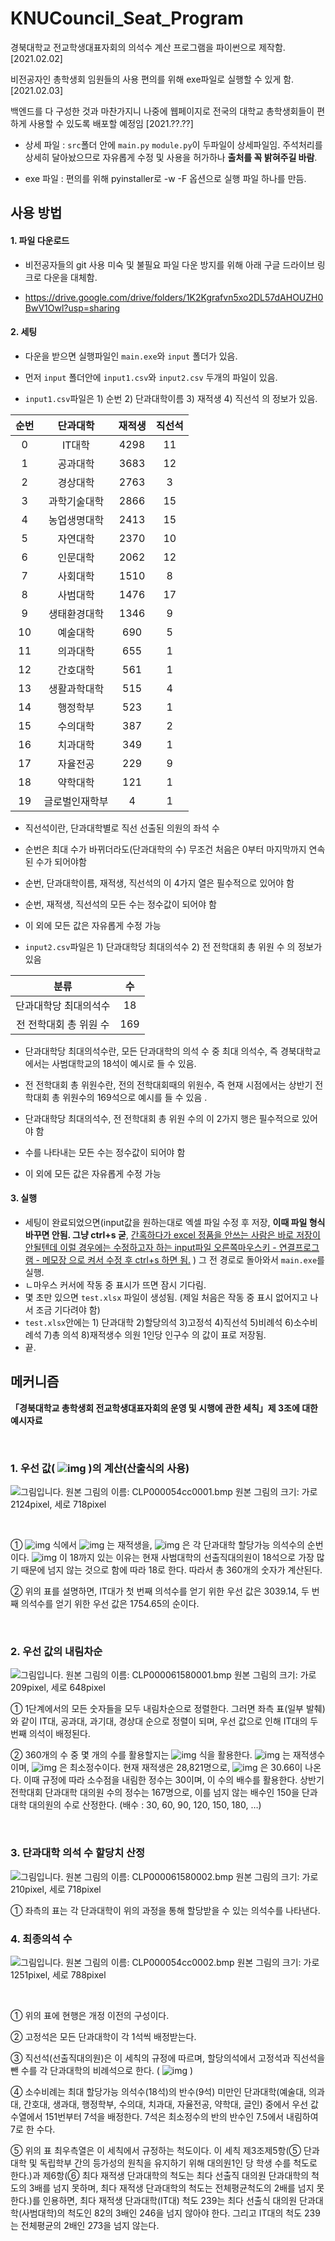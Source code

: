 # KNUCouncil_Seat_Program
 경북대학교 전교학생대표자회의 의석수 계산 프로그램을 파이썬으로 제작함. [2021.02.02]

비전공자인 총학생회 임원들의 사용 편의를 위해 exe파일로 실행할 수 있게 함. [2021.02.03]

백엔드를 다 구성한 것과 마찬가지니 나중에 웹페이지로 전국의 대학교 총학생회들이 편하게 사용할 수 있도록 배포할 예정임 [2021.??.??]



- 상세 파일 : `src`폴더 안에 `main.py` `module.py`이 두파일이 상세파일임. 주석처리를 상세히 달아놨으므로 자유롭게 수정 및 사용을 허가하나 **출처를 꼭 밝혀주길 바람**.

- exe 파일 : 편의를 위해 pyinstaller로 -w -F 옵션으로 실행 파일 하나를 만듬. 



## 사용 방법

#### 1. 파일 다운로드

- 비전공자들의 git 사용 미숙 및 불필요 파일 다운 방지를 위해 아래 구글 드라이브 링크로 다운을 대체함.

- https://drive.google.com/drive/folders/1K2Kgrafvn5xo2DL57dAHOUZH0BwV1Owl?usp=sharing

  

#### 2. 세팅

- 다운을 받으면 실행파일인 `main.exe`와 `input` 폴더가 있음.

- 먼저 `input` 폴더안에 `input1.csv`와  `input2.csv`  두개의 파일이 있음.

-  `input1.csv`파일은 1) 순번 2) 단과대학이름 3) 재적생 4) 직선석 의 정보가 있음.

  | 순번 |    단과대학    | 재적생 | 직선석 |
  | :--: | :------------: | :----: | :----: |
  |  0   |     IT대학     |  4298  |   11   |
  |  1   |    공과대학    |  3683  |   12   |
  |  2   |    경상대학    |  2763  |   3    |
  |  3   |  과학기술대학  |  2866  |   15   |
  |  4   |  농업생명대학  |  2413  |   15   |
  |  5   |    자연대학    |  2370  |   10   |
  |  6   |    인문대학    |  2062  |   12   |
  |  7   |    사회대학    |  1510  |   8    |
  |  8   |    사범대학    |  1476  |   17   |
  |  9   |  생태환경대학  |  1346  |   9    |
  |  10  |    예술대학    |  690   |   5    |
  |  11  |    의과대학    |  655   |   1    |
  |  12  |    간호대학    |  561   |   1    |
  |  13  |  생활과학대학  |  515   |   4    |
  |  14  |    행정학부    |  523   |   1    |
  |  15  |    수의대학    |  387   |   2    |
  |  16  |    치과대학    |  349   |   1    |
  |  17  |    자율전공    |  229   |   9    |
  |  18  |    약학대학    |  121   |   1    |
  |  19  | 글로벌인재학부 |   4    |   1    |

  - 직선석이란, 단과대학별로 직선 선출된 의원의 좌석 수
  - 순번은 최대 수가 바뀌더라도(단과대학의 수) 무조건 처음은 0부터 마지막까지 연속된 수가 되어야함
  - 순번, 단과대학이름, 재적생, 직선석의 이 4가지 열은 필수적으로 있어야 함
  - 순번, 재적생, 직선석의 모든 수는 정수값이 되어야 함
  - 이 외에 모든 값은 자유롭게 수정 가능
    

  

-  `input2.csv`파일은 1) 단과대학당 최대의석수 2) 전 전학대회 총 위원 수 의 정보가 있음

  |          분류          |  수  |
  | :--------------------: | :--: |
  | 단과대학당 최대의석수  |  18  |
  | 전 전학대회 총 위원 수 | 169  |

  - 단과대학당 최대의석수란, 모든 단과대학의 의석 수 중 최대 의석수, 즉 경북대학교에서는 사범대학교의 18석이 예시로 들 수 있음.

  - 전 전학대회 총 위원수란, 전의 전학대회때의 위원수, 즉 현재 시점에서는 상반기 전학대회 총 위원수의 169석으로 예시를 들 수 있음 .

  - 단과대학당 최대의석수, 전 전학대회 총 위원 수의 이 2가지 행은 필수적으로 있어야 함

  - 수를 나타내는 모든 수는 정수값이 되어야 함

  - 이 외에 모든 값은 자유롭게 수정 가능

    

#### 3. 실행

- 세팅이 완료되었으면(input값을 원하는대로 엑셀 파일 수정 후 저장, **이때 파일 형식 바꾸면 안됨. 그냥 ctrl+s 굳**, <u>간혹하다가 excel 정품을 안쓰는 사람은 바로 저장이 안될텐데 이럴 경우에는 수정하고자 하는 input파일 오른쪽마우스키 - 연결프로그램 - 메모장 으로 켜서 수정 후 ctrl+s 하면 됨.</u> ) 그 전 경로로 돌아와서 `main.exe`를 실행.
- ㄴ마우스 커서에 작동 중 표시가 뜨면 잠시 기다림.
- 몇 초만 있으면 `test.xlsx` 파일이 생성됨. (제일 처음은 작동 중 표시 없어지고 나서 조금 기다려야 함)
- `test.xlsx`안에는 1) 단과대학 2)할당의석 3)고정석 4)직선석 5)비례석 6)소수비례석 7)총 의석 8)재적생수	의원 1인당 인구수 의 값이 표로 저장됨.
- 끝.



## 메커니즘

**「경북대학교 총학생회 전교학생대표자회의 운영 및 시행에 관한 세칙」제 3조에 대한 예시자료**

​    

### 1. 우선 값(  ![img](README%20assets/DRW000063645e20.gif)  )의 계산(산출식의 사용)

  ![그림입니다.  원본 그림의 이름: CLP000054cc0001.bmp  원본 그림의 크기: 가로 2124pixel, 세로 718pixel](README%20assets/tmpA68A.jpg)  

​    

①   ![img](README%20assets/DRW000063645e22.gif)  식에서   ![img](README%20assets/DRW000063645e24.gif)  는 재적생을,   ![img](README%20assets/DRW000063645e26.gif)  은 각 단과대학 할당가능 의석수의 순번이다.   ![img](README%20assets/DRW000063645e28.gif)  이 18까지 있는 이유는 현재 사범대학의 선출직대의원이 18석으로 가장 많기 때문에 넘지 않는 것으로 함에 따라 18로 한다. 따라서 총 360개의 숫자가 계산된다. 

② 위의 표를 설명하면, IT대가 첫 번째 의석수를 얻기 위한 우선 값은 3039.14, 두 번째 의석수를 얻기 위한 우선 값은 1754.65의 순이다. 

​    

### 2. 우선 값의 내림차순

![그림입니다.  원본 그림의 이름: CLP000061580001.bmp  원본 그림의 크기: 가로 209pixel, 세로 648pixel](README%20assets/tmpA6F8.jpg)

  

 ① 1단계에서의 모든 숫자들을 모두 내림차순으로 정렬한다. 그러면 좌측 표(일부 발췌)와 같이 IT대, 공과대, 과기대, 경상대 순으로 정렬이 되며, 우선 값으로 인해 IT대의 두 번째 의석이 배정된다. 

 ② 360개의 수 중 몇 개의 수를 활용할지는   ![img](README%20assets/DRW000063645e2a.gif)  식을 활용한다.   ![img](README%20assets/DRW000063645e2c.gif)  는 재적생수이며,   ![img](README%20assets/DRW000063645e2e.gif)  은 최소정수이다. 현재 재적생은 28,821명으로,   ![img](README%20assets/DRW000063645e30.gif)  은 30.66이 나온다. 이때 규정에 따라 소수점을 내림한 정수는 30이며, 이 수의 배수를 활용한다. 상반기 전학대회 단과대학 대의원 수의 정수는 167명으로, 이를 넘지 않는 배수인 150을 단과대학 대의원의 수로 산정한다. (배수 : 30, 60, 90, 120, 150, 180, …)

​    

### 3. 단과대학 의석 수 할당치 산정

![그림입니다.  원본 그림의 이름: CLP000061580002.bmp  원본 그림의 크기: 가로 210pixel, 세로 718pixel](README%20assets/tmpA719.jpg)

 ① 좌측의 표는 각 단과대학이 위의 과정을 통해 할당받을 수 있는 의석수를 나타낸다. 

   

### 4. 최종의석 수

  ![그림입니다.  원본 그림의 이름: CLP000054cc0002.bmp  원본 그림의 크기: 가로 1251pixel, 세로 788pixel](README%20assets/tmpA729.jpg)  

​    

① 위의 표에 현행은 개정 이전의 구성이다. 

② 고정석은 모든 단과대학이 각 1석씩 배정받는다. 

③ 직선석(선출직대의원)은 이 세칙의 규정에 따르며, 할당의석에서 고정석과 직선석을 뺀 수를 각 단과대학의 비례석으로 한다. (  ![img](README%20assets/DRW000063645e32.gif)  )

④ 소수비례는 최대 할당가능 의석수(18석)의 반수(9석) 미만인 단과대학(예술대, 의과대, 간호대, 생과대, 행정학부, 수의대, 치과대, 자율전공, 약학대, 글인) 중에서 우선 값 수열에서 151번부터 7석을 배정한다. 7석은 최소정수의 반의 반수인 7.5에서 내림하여 7로 한 수다. 

⑤ 위의 표 최우측열은 이 세칙에서 규정하는 척도이다. 이 세칙 제3조제5항(⑤ 단과대학 및 독립학부 간의 등가성의 원칙을 유지하기 위해 대의원1인 당 학생 수를 척도로 한다.)과 제6항(⑥ 최다 재적생 단과대학의 척도는 최다 선출직 대의원 단과대학의 척도의 3배를 넘지 못하며, 최다 재적생 단과대학의 척도는 전체평균척도의 2배를 넘지 못한다.)를 인용하면, 최다 재적생 단과대학(IT대) 척도 239는 최다 선출식 대의원 단과대학(사범대학)의 척도인 82의 3배인 246을 넘지 않아야 한다. 그리고 IT대의 척도 239는 전체평균의 2배인 273을 넘지 않는다. 